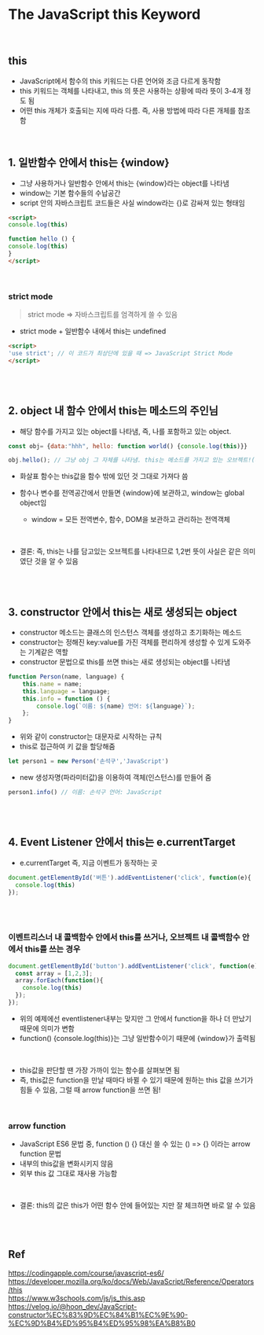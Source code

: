 # The JavaScript this Keyword


<br>

## this
* JavaScript에서 함수의 this 키워드는 다른 언어와 조금 다르게 동작함
* this 키워드는 객체를 나타내고, this 의 뜻은 사용하는 상황에 따라 뜻이 3-4개 정도 됨 
* 어떤 this 개체가 호출되는 지에 따라 다름. 즉, 사용 방법에 따라 다른 개체를 참조함


<br>

## 1. 일반함수 안에서 this는 {window}
* 그냥 사용하거나 일반함수 안에서 this는 {window}라는 object를 나타냄
* window는 기본 함수들의 수납공간
* script 안의 자바스크립트 코드들은 사실 window라는 {}로 감싸져 있는 형태임


```html
<script>
console.log(this)

function hello () {
console.log(this)
}
</script>
```


<br>

### strict mode
> strict mode => 자바스크립트를 엄격하게 쓸 수 있음  

* strict mode + 일반함수 내에서 this는 undefined
```html
<script>
'use strict'; // 이 코드가 최상단에 있을 때 => JavaScript Strict Mode
</script>

```

<br>
<br>

## 2. object 내 함수 안에서 this는 메소드의 주인님
* 해당 함수를 가지고 있는 object를 나타냄, 즉, 나를 포함하고 있는 object.

```js
const obj= {data:"hhh", hello: function world() {console.log(this)}}

obj.hello(); // 그냥 obj 그 자체를 나타냄. this는 메소드를 가지고 있는 오브젝트!(메소드의 주인님)
```
* 화살표 함수는 this값을 함수 밖에 있던 것 그대로 가져다 씀 

* 함수나 변수를 전역공간에서 만들면 {window}에 보관하고, window는 global object임
    * window = 모든 전역변수, 함수, DOM을 보관하고 관리하는 전역객체

<br>

* 결론: 즉, this는 나를 담고있는 오브젝트를 나타내므로 1,2번 뜻이 사실은 같은 의미였단 것을 알 수 있음


<br>
<br>

## 3. constructor 안에서 this는 새로 생성되는 object
* constructor 메소드는 클래스의 인스턴스 객체를 생성하고 초기화하는 메소드
* constructor는 정해진 key:value를 가진 객체를 편리하게 생성할 수 있게 도와주는 기계같은 역할
* constructor 문법으로 this를 쓰면 this는 새로 생성되는 object를 나타냄

```js
function Person(name, language) {
    this.name = name;
    this.language = language;
    this.info = function () {
        console.log(`이름: ${name} 언어: ${language}`);
    };
}
```
* 위와 같이 constructor는 대문자로 시작하는 규칙
* this로 접근하여 키 값을 할당해줌

```js
let person1 = new Person('손석구','JavaScript')
```
* new 생성자명(파라미터값)을 이용하여 객체(인스턴스)를 만들어 줌
```js
person1.info() // 이름: 손석구 언어: JavaScript
```

<br>
<br>


## 4. Event Listener 안에서 this는 e.currentTarget
* e.currentTarget 즉, 지금 이벤트가 동작하는 곳
```js
document.getElementById('버튼').addEventListener('click', function(e){
  console.log(this)
});
```

<br>
<br>


### 이벤트리스너 내 콜백함수 안에서 this를 쓰거나, 오브젝트 내 콜백함수 안에서 this를 쓰는 경우
```js
document.getElementById('button').addEventListener('click', function(e){
  const array = [1,2,3];
  array.forEach(function(){
    console.log(this)
  });
});
```
* 위의 예제에선 eventlistener내부는 맞지만 그 안에서 function을 하나 더 만났기 때문에 의미가 변함
* function() {console.log(this)}는 그냥 일반함수이기 때문에 {window}가 출력됨

<br>


* this값을 판단할 땐 가장 가까이 있는 함수를 살펴보면 됨
* 즉, this값은 function을 만날 때마다 바뀔 수 있기 때문에 원하는 this 값을 쓰기가 힘들 수 있음, 그럴 때 arrow function을 쓰면 됨!

<br>

### arrow function
* JavaScript ES6 문법 중, function () {} 대신 쓸 수 있는 () => {} 이라는 arrow function 문법
* 내부의 this값을 변화시키지 않음
* 외부 this 값 그대로 재사용 가능함

<br>

* 결론: this의 값은 this가 어떤 함수 안에 들어있는 지만 잘 체크하면 바로 알 수 있음

<br>
<br>


## Ref
https://codingapple.com/course/javascript-es6/  
https://developer.mozilla.org/ko/docs/Web/JavaScript/Reference/Operators/this  
https://www.w3schools.com/js/js_this.asp  
https://velog.io/@hoon_dev/JavaScript-constructor%EC%83%9D%EC%84%B1%EC%9E%90-%EC%9D%B4%ED%95%B4%ED%95%98%EA%B8%B0  
